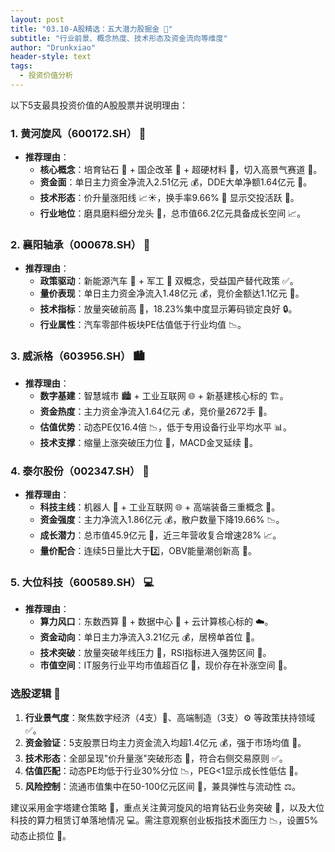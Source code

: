 ```yaml
---
layout: post
title: "03.10-A股精选：五大潜力股掘金 🚀"
subtitle: "行业前景、概念热度、技术形态及资金流向等维度"
author: "Drunkxiao"
header-style: text
tags:
  - 投资价值分析
---
```



以下5支最具投资价值的A股股票并说明理由：

### 1. 黄河旋风（600172.SH） 💎

*   **推荐理由**：
    *   **核心概念**：培育钻石 💎 + 国企改革 🏢 + 超硬材料 💪，切入高景气赛道 🚀。
    *   **资金面**：单日主力资金净流入2.51亿元 💰，DDE大单净额1.64亿元 💸。
    *   **技术形态**：价升量涨阳线 📈☀️，换手率9.66% 🔄 显示交投活跃 🎽。
    *   **行业地位**：磨具磨料细分龙头 🥇，总市值66.2亿元具备成长空间 📈。

### 2. 襄阳轴承（000678.SH） 🚗

*   **推荐理由**：
    *   **政策驱动**：新能源汽车 🚗 + 军工 🚀 双概念，受益国产替代政策 ✅。
    *   **量价表现**：单日主力资金净流入1.48亿元 💰，竞价金额达1.1亿元 💸。
    *   **技术指标**：放量突破前高 🚀，18.23%集中度显示筹码锁定良好 🔒。
    *   **行业属性**：汽车零部件板块PE估值低于行业均值 📉。

### 3. 威派格（603956.SH） 🏙️

*   **推荐理由**：
    *   **数字基建**：智慧城市 🏙️ + 工业互联网 🌐 + 新基建核心标的 🏗️。
    *   **资金热度**：主力资金净流入1.64亿元 💰，竞价量2672手 🔢。
    *   **估值优势**：动态PE仅16.4倍 📉，低于专用设备行业平均水平 📊。
    *   **技术支撑**：缩量上涨突破压力位 🚀，MACD金叉延续 💫。

### 4. 泰尔股份（002347.SH） 🤖

*   **推荐理由**：
    *   **科技主线**：机器人 🤖 + 工业互联网 🌐 + 高端装备三重概念 🚀。
    *   **资金强度**：主力净流入1.86亿元 💰，散户数量下降19.66% 📉。
    *   **成长潜力**：总市值45.9亿元 🏢，近三年营收复合增速28% 📈。
    *   **量价配合**：连续5日量比大于2️⃣，OBV能量潮创新高 🚀。

### 5. 大位科技（600589.SH） 💻

*   **推荐理由**：
    *   **算力风口**：东数西算 🧮 + 数据中心 🏢 + 云计算核心标的 ☁️。
    *   **资金动向**：单日主力净流入3.21亿元 💰，居榜单首位 🥇。
    *   **技术突破**：放量突破年线压力 🚀，RSI指标进入强势区间 💪。
    *   **市值空间**：IT服务行业平均市值超百亿 🏢，现价存在补涨空间 🚀。

### 选股逻辑 🔎

1.  **行业景气度**：聚焦数字经济（4支）🧮、高端制造（3支）⚙️ 等政策扶持领域 ✅。
2.  **资金验证**：5支股票日均主力资金流入均超1.4亿元 💰，强于市场均值 💪。
3.  **技术形态**：全部呈现"价升量涨"突破形态 🚀，符合右侧交易原则 ✅。
4.  **估值匹配**：动态PE均低于行业30%分位 📉，PEG<1显示成长性低估 🤏。
5.  **风险控制**：流通市值集中在50-100亿元区间 🏢，兼具弹性与流动性 ⚖️。

建议采用金字塔建仓策略 🏦，重点关注黄河旋风的培育钻石业务突破 💎，以及大位科技的算力租赁订单落地情况 💻。需注意观察创业板指技术面压力 📉，设置5%动态止损位 🛑。